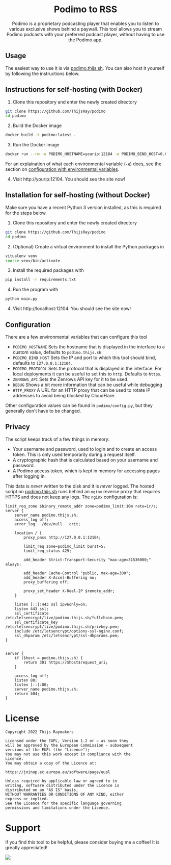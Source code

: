 <div align="center">

# Podimo to RSS

Podimo is a proprietary podcasting player that enables you to listen to various exclusive shows behind a paywall.
This tool allows you to stream Podimo podcasts with your preferred podcast player, without having to use the Podimo app.
</div>


## Usage
The easiest way to use it is via [podimo.thijs.sh](https://podimo.thijs.sh). You can also host it yourself by following the instructions below.

## Instructions for self-hosting (with Docker)
1. Clone this repository and enter the newly created directory
```sh
git clone https://github.com/ThijsRay/podimo
cd podimo
```

2. Build the Docker image
```sh
docker build -t podimo:latest .
```

3. Run the Docker image
```sh
docker run --rm -e PODIMO_HOSTNAME=yourip:12104 -e PODIMO_BIND_HOST=0.0.0.0:12104 -e PODIMO_PROTOCOL=http -e ZENROWS_API=APIKEY -p 12104:12104 podimo:latest
```
For an explaination of what each environmental variable (`-e`) does, see the section on [configuration with environmental variables](#configuration).

4. Visit http://yourip:12104. You should see the site now!

## Installation for self-hosting (without Docker)
Make sure you have a recent Python 3 version installed, as this is required for the steps below.

1. Clone this repository and enter the newly created directory
```sh
git clone https://github.com/ThijsRay/podimo
cd podimo
```

2. (Optional) Create a virtual environment to install the Python packages in
```sh
vitualenv venv
source venv/bin/activate
```

3. Install the required packages with 
```sh
pip install -r requirements.txt
```

4. Run the program with
```sh
python main.py
```
4. Visit http://localhost:12104. You should see the site now!


## Configuration
There are a few environmental variables that can configure this tool
- `PODIMO_HOSTNAME` Sets the hostname that is displayed in the interface to a custom value, defaults to `podimo.thijs.sh`
- `PODIMO_BIND_HOST` Sets the IP and port to which this tool should bind, defaults to `127.0.0.1:12104`.
- `PODIMO_PROTOCOL` Sets the protocol that is displayed in the interface. For local 
deployments it can be useful to set this to `http`. Defaults to `https`.
- `ZENROWS_API` Sets the Zenrows API key for it to be used.
- `DEBUG` Shows a bit more information that can be useful while debugging
- `HTTP_PROXY` A URL for an HTTP proxy that can be used to rotate IP addresses to avoid being blocked by CloudFlare.

Other configuration values can be found in `podimo/config.py`, but they generally don't have to be changed.

## Privacy
The script keeps track of a few things in memory:
- Your username and password, used to login and to create an access token. This is only used temporarily during a request itself.
- A cryptographic hash that is calculated based on your username and password.
- A Podimo access token, which is kept in memory for accessing pages after logging in.

This data is _never_ written to the disk and it is _never_ logged. The hosted script on [podimo.thijs.sh](https://podimo.thijs.sh) runs behind an `nginx` reverse proxy that requires HTTPS and does not keep any logs. The `nginx` configuration is:
```nginx
limit_req_zone $binary_remote_addr zone=podimo_limit:10m rate=1r/s;
server {
	server_name podimo.thijs.sh;
	access_log off;
	error_log   /dev/null   crit;

	location / {
		proxy_pass http://127.0.0.1:12104;

		limit_req zone=podimo_limit burst=5;
		limit_req_status 429;

		add_header Strict-Transport-Security "max-age=31536000;" always;

		add_header Cache-Control "public, max-age=300";
		add_header X-Accel-Buffering no;
		proxy_buffering off;

		proxy_set_header X-Real-IP $remote_addr;
	}

	listen [::]:443 ssl ipv6only=on;
	listen 443 ssl;
	ssl_certificate /etc/letsencrypt/live/podimo.thijs.sh/fullchain.pem; 
	ssl_certificate_key /etc/letsencrypt/live/podimo.thijs.sh/privkey.pem;
	include /etc/letsencrypt/options-ssl-nginx.conf;
	ssl_dhparam /etc/letsencrypt/ssl-dhparams.pem;
}


server {
	if ($host = podimo.thijs.sh) {
		return 301 https://$host$request_uri;
	}

	access_log off;
	listen 80;
	listen [::]:80;
	server_name podimo.thijs.sh;
	return 404;
}
```

# License
```
Copyright 2022 Thijs Raymakers

Licensed under the EUPL, Version 1.2 or – as soon they
will be approved by the European Commission - subsequent
versions of the EUPL (the "Licence");
You may not use this work except in compliance with the
Licence.
You may obtain a copy of the Licence at:

https://joinup.ec.europa.eu/software/page/eupl

Unless required by applicable law or agreed to in
writing, software distributed under the Licence is
distributed on an "AS IS" basis,
WITHOUT WARRANTIES OR CONDITIONS OF ANY KIND, either
express or implied.
See the Licence for the specific language governing
permissions and limitations under the Licence.
```

# Support
If you find this tool to be helpful, please consider buying me a coffee! It is greatly appreciated!

<a href="https://www.buymeacoffee.com/thijsr"><img src="https://img.buymeacoffee.com/button-api/?text=Buy me a coffee&emoji=&slug=thijsr&button_colour=BD5FFF&font_colour=ffffff&font_family=Poppins&outline_colour=000000&coffee_colour=FFDD00" /></a>
